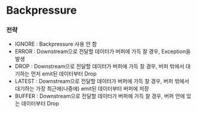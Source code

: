 # Backpressure

### 전략

- IGNORE : Backpressure 사용 안 함
- ERROR : Downstream으로 전달할 데이터가 버퍼에 가득 찰 경우, Exception을 발생
- DROP : Downstream으로 전달할 데이터가 버퍼에 가득 찰 경우, 버퍼 밖에서 대기하는 먼저 emit된 데이터부터 Drop
- LATEST : Downstream으로 전달할 데이터가 버퍼에 가득 찰 경우, 버퍼 밖에서 대기하는 가장 최근에(나중에) emit된 데이터부터 버퍼에 저장
- BUFFER : Downstream으로 전달할 데이터가 버퍼에 가득 찰 경우, 버퍼 안에 있는 데이터부터 Drop